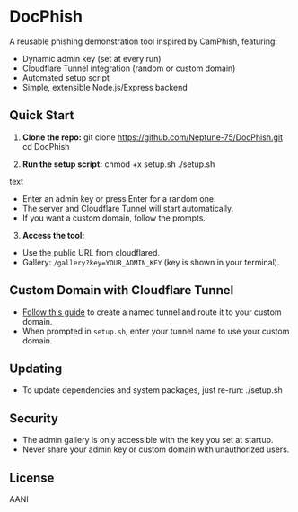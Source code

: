 # DocPhish

A reusable phishing demonstration tool inspired by CamPhish, featuring:
- Dynamic admin key (set at every run)
- Cloudflare Tunnel integration (random or custom domain)
- Automated setup script
- Simple, extensible Node.js/Express backend

## Quick Start

1. **Clone the repo:**
git clone https://github.com/Neptune-75/DocPhish.git
cd DocPhish

2. **Run the setup script:**
chmod +x setup.sh
./setup.sh

text
- Enter an admin key or press Enter for a random one.
- The server and Cloudflare Tunnel will start automatically.
- If you want a custom domain, follow the prompts.

3. **Access the tool:**
- Use the public URL from cloudflared.
- Gallery: `/gallery?key=YOUR_ADMIN_KEY` (key is shown in your terminal).

## Custom Domain with Cloudflare Tunnel

- [Follow this guide](https://developers.cloudflare.com/cloudflare-one/connections/connect-apps/create-tunnel/) to create a named tunnel and route it to your custom domain.
- When prompted in `setup.sh`, enter your tunnel name to use your custom domain.

## Updating

- To update dependencies and system packages, just re-run:
./setup.sh


## Security

- The admin gallery is only accessible with the key you set at startup.
- Never share your admin key or custom domain with unauthorized users.

## License

AANI
